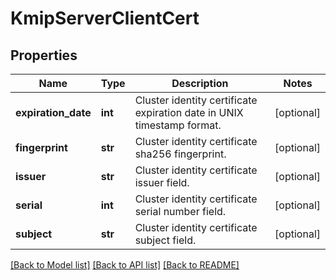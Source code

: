 # KmipServerClientCert

## Properties
Name | Type | Description | Notes
------------ | ------------- | ------------- | -------------
**expiration_date** | **int** | Cluster identity certificate expiration date in UNIX timestamp format. | [optional] 
**fingerprint** | **str** | Cluster identity certificate sha256 fingerprint. | [optional] 
**issuer** | **str** | Cluster identity certificate issuer field. | [optional] 
**serial** | **int** | Cluster identity certificate serial number field. | [optional] 
**subject** | **str** | Cluster identity certificate subject field. | [optional] 

[[Back to Model list]](../README.md#documentation-for-models) [[Back to API list]](../README.md#documentation-for-api-endpoints) [[Back to README]](../README.md)


